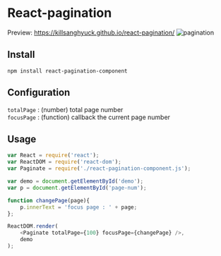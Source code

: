 # React-pagination
Preview: https://killsanghyuck.github.io/react-pagination/
![pagination](https://github.com/killsanghyuck/react-pagination/raw/master/images/pagination.png)

## Install
```
npm install react-pagination-component
```
## Configuration
`totalPage` : (number) total page number <br>
`focusPage` : (function) callback the current page number
## Usage
```js
var React = require('react');
var ReactDOM = require('react-dom');
var Paginate = require('./react-pagination-component.js');

var demo = document.getElementById('demo');
var p = document.getElementById('page-num');

function changePage(page){
    p.innerText = 'focus page : ' + page;
};

ReactDOM.render(
    <Paginate totalPage={100} focusPage={changePage} />,
    demo
);
```
